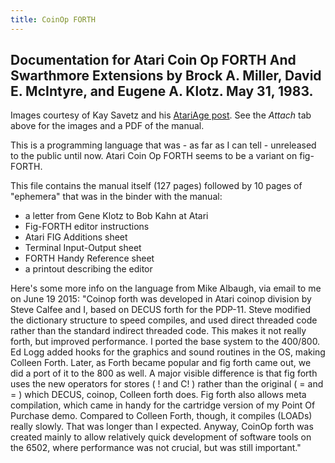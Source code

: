 ```yaml
---
title: CoinOp FORTH
---
```

## Documentation for Atari Coin Op FORTH And Swarthmore Extensions by Brock A. Miller, David E. McIntyre, and Eugene A. Klotz. May 31, 1983.  
  
  
Images courtesy of Kay Savetz and his [AtariAge post](https://atariage.com/forums/topic/238258-atari-coin-op-forth-and-swarthmore-extensions/). See the *Attach* tab above for the images and a PDF of the manual.  
  
  
This is a programming language that was - as far as I can tell - unreleased to the public until now. Atari Coin Op FORTH seems to be a variant on fig-FORTH.  
  
  
This file contains the manual itself (127 pages) followed by 10 pages of "ephemera" that was in the binder with the manual:  
- a letter from Gene Klotz to Bob Kahn at Atari  
- Fig-FORTH editor instructions  
- Atari FIG Additions sheet  
- Terminal Input-Output sheet  
- FORTH Handy Reference sheet  
- a printout describing the editor  
  
  
Here's some more info on the language from Mike Albaugh, via email to me on June 19 2015: "Coinop forth was developed in Atari coinop division by Steve Calfee and I, based on DECUS forth for the PDP-11. Steve modified the dictionary structure to speed compiles, and used direct threaded code rather than the standard indirect threaded code. This makes it not really forth, but improved performance. I ported the base system to the 400/800. Ed Logg added hooks for the graphics and sound routines in the OS, making Colleen Forth. Later, as Forth became popular and fig forth came out, we did a port of it to the 800 as well. A major visible difference is that fig forth uses the new operators for stores ( ! and C! ) rather than the original ( = and = ) which DECUS, coinop, Colleen forth does. Fig forth also allows meta compilation, which came in handy for the cartridge version of my Point Of Purchase demo. Compared to Colleen Forth, though, it compiles (LOADs) really slowly. That was longer than I expected. Anyway, CoinOp forth was created mainly to allow relatively quick development of software tools on the 6502, where performance was not crucial, but was still important."  
